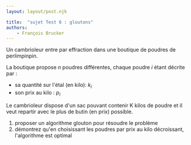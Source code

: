 ```yaml
---
layout: layout/post.njk

title:  "sujet Test 6 : gloutons"
authors:
    - François Brucker
---
```


Un cambrioleur entre par effraction dans une boutique de poudres de perlimpinpin.

La boutique propose $n$ poudres différentes, chaque poudre $i$ étant décrite par :

* sa quantité sur l'étal (en kilo): $k_i$
* son prix au kilo : $p_i$

Le cambrioleur dispose d'un sac pouvant contenir K kilos de poudre et il veut repartir avec le plus de butin (en prix) possible.

1. proposer un algorithme glouton pour résoudre le problème
2. démontrez qu'en choisissant les poudres par prix au kilo décroissant, l'algorithme est optimal
